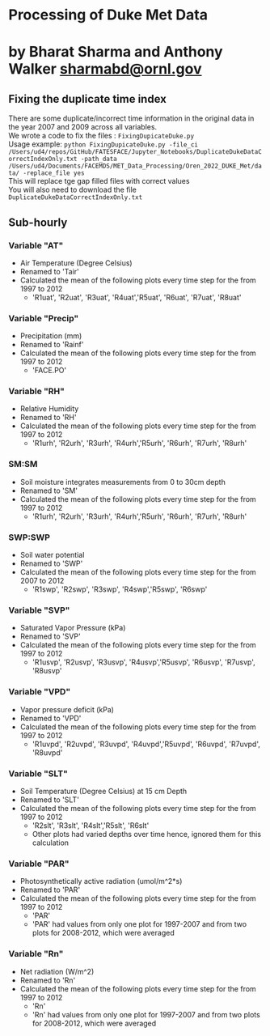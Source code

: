 # Processing of Duke Met Data
by Bharat Sharma and Anthony Walker 
sharmabd@ornl.gov
=============================

## Fixing the duplicate time index
There are some duplicate/incorrect time information in the original data in the year 2007 and 2009 across all variables. <br>
We wrote a code to fix the files : `FixingDupicateDuke.py` <br>
Usage example:
`python FixingDupicateDuke.py -file_ci /Users/ud4/repos/GitHub/FATESFACE/Jupyter_Notebooks/DuplicateDukeDataCorrectIndexOnly.txt -path_data /Users/ud4/Documents/FACEMDS/MET_Data_Processing/Oren_2022_DUKE_Met/data/ -replace_file yes` <br>
This will replace tge gap filled files with correct values <br>
You will also need to download the file `DuplicateDukeDataCorrectIndexOnly.txt` <br>

## Sub-hourly

### Variable "AT" 
- Air Temperature (Degree Celsius)
- Renamed to 'Tair'
- Calculated the mean of the following plots every time step for the from 1997 to 2012
  - 'R1uat', 'R2uat', 'R3uat', 'R4uat','R5uat', 'R6uat', 'R7uat', 'R8uat'

### Variable "Precip"
- Precipitation (mm)
- Renamed to 'Rainf'
- Calculated the mean of the following plots every time step for the from 1997 to 2012
  - 'FACE.PO'

### Variable "RH"
- Relative Humidity
- Renamed to 'RH'
- Calculated the mean of the following plots every time step for the from 1997 to 2012
  - 'R1urh', 'R2urh', 'R3urh', 'R4urh','R5urh', 'R6urh', 'R7urh', 'R8urh'

### SM:SM 
- Soil moisture integrates measurements from 0 to 30cm depth 
- Renamed to 'SM'
- Calculated the mean of the following plots every time step for the from 1997 to 2012
  - 'R1urh', 'R2urh', 'R3urh', 'R4urh','R5urh', 'R6urh', 'R7urh', 'R8urh'

### SWP:SWP 
- Soil water potential
- Renamed to 'SWP'
- Calculated the mean of the following plots every time step for the from 2007 to 2012
  - 'R1swp', 'R2swp', 'R3swp', 'R4swp','R5swp', 'R6swp'

### Variable "SVP"
- Saturated Vapor Pressure (kPa)
- Renamed to 'SVP'
- Calculated the mean of the following plots every time step for the from 1997 to 2012
  - 'R1usvp', 'R2usvp', 'R3usvp', 'R4usvp','R5usvp', 'R6usvp', 'R7usvp', 'R8usvp'

### Variable "VPD"
- Vapor pressure deficit (kPa)
- Renamed to 'VPD'
- Calculated the mean of the following plots every time step for the from 1997 to 2012
  - 'R1uvpd', 'R2uvpd', 'R3uvpd', 'R4uvpd','R5uvpd', 'R6uvpd', 'R7uvpd', 'R8uvpd'


### Variable "SLT"
- Soil Temperature (Degree Celsius) at 15 cm Depth
- Renamed to 'SLT'
- Calculated the mean of the following plots every time step for the from 1997 to 2012
  - 'R2slt', 'R3slt', 'R4slt','R5slt', 'R6slt'
  - Other plots had varied depths over time hence, ignored them for this calculation


### Variable "PAR"
- Photosynthetically active radiation (umol/m^2\*s) 
- Renamed to 'PAR'
- Calculated the mean of the following plots every time step for the from 1997 to 2012
  - 'PAR'
  - 'PAR' had values from only one plot for 1997-2007 and from two plots for 2008-2012, which were averaged 

### Variable "Rn"
- Net radiation (W/m^2) 
- Renamed to 'Rn'
- Calculated the mean of the following plots every time step for the from 1997 to 2012
  - 'Rn'
  - 'Rn' had values from only one plot for 1997-2007 and from two plots for 2008-2012, which were averaged 
